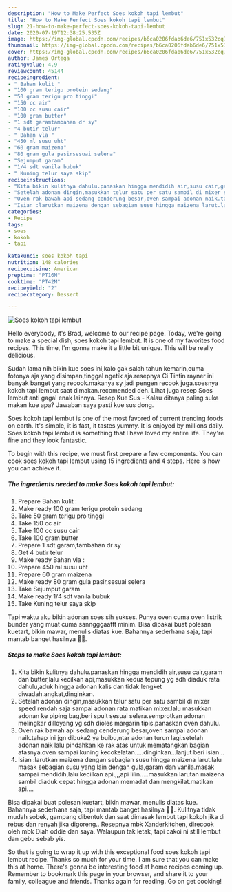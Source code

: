 ```yaml
---
description: "How to Make Perfect Soes kokoh tapi lembut"
title: "How to Make Perfect Soes kokoh tapi lembut"
slug: 21-how-to-make-perfect-soes-kokoh-tapi-lembut
date: 2020-07-19T12:38:25.535Z
image: https://img-global.cpcdn.com/recipes/b6ca0206fdab6de6/751x532cq70/soes-kokoh-tapi-lembut-foto-resep-utama.jpg
thumbnail: https://img-global.cpcdn.com/recipes/b6ca0206fdab6de6/751x532cq70/soes-kokoh-tapi-lembut-foto-resep-utama.jpg
cover: https://img-global.cpcdn.com/recipes/b6ca0206fdab6de6/751x532cq70/soes-kokoh-tapi-lembut-foto-resep-utama.jpg
author: James Ortega
ratingvalue: 4.9
reviewcount: 45144
recipeingredient:
- " Bahan kulit "
- "100 gram terigu protein sedang"
- "50 gram terigu pro tinggi"
- "150 cc air"
- "100 cc susu cair"
- "100 gram butter"
- "1 sdt garamtambahan dr sy"
- "4 butir telur"
- " Bahan vla "
- "450 ml susu uht"
- "60 gram maizena"
- "80 gram gula pasirsesuai selera"
- "Sejumput garam"
- "1/4 sdt vanila bubuk"
- " Kuning telur saya skip"
recipeinstructions:
- "Kita bikin kulitnya dahulu.panaskan hingga mendidih air,susu cair,garam dan butter,lalu kecilkan api,masukkan kedua tepung yg sdh diaduk rata dahulu,aduk hingga adonan kalis dan tidak lengket diwadah.angkat,dinginkan."
- "Setelah adonan dingin,masukkan telur satu per satu sambil di mixer speed rendah saja sampai adonan rata.matikan mixer.lalu masukkan adonan ke piping bag,beri spuit sesuai selera.semprotkan adonan melingkar dilloyang yg sdh dioles margarin tipis.panaskan oven dahulu."
- "Oven rak bawah api sedang cenderung besar,oven sampai adonan naik.tahap ini jgn dibuka2 ya buibu,ntar adonan turun lagi.setelah adonan naik lalu pindahkan ke rak atas untuk mematangkan bagian atasnya.oven sampai kuning kecokelatan.....dinginkan...lanjut beri isian..."
- "Isian :larutkan maizena dengan sebagian susu hingga maizena larut.lalu masak sebagian susu yang lain dengan gula,garam dan vanila.masak sampai mendidih,lalu kecilkan api,,,,api lilin.....masukkan larutan maizena sambil diaduk cepat hingga adonan memadat dan mengkilat.matikan api...."
categories:
- Recipe
tags:
- soes
- kokoh
- tapi

katakunci: soes kokoh tapi 
nutrition: 148 calories
recipecuisine: American
preptime: "PT16M"
cooktime: "PT42M"
recipeyield: "2"
recipecategory: Dessert

---
```



![Soes kokoh tapi lembut](https://img-global.cpcdn.com/recipes/b6ca0206fdab6de6/751x532cq70/soes-kokoh-tapi-lembut-foto-resep-utama.jpg)

Hello everybody, it's Brad, welcome to our recipe page. Today, we're going to make a special dish, soes kokoh tapi lembut. It is one of my favorites food recipes. This time, I'm gonna make it a little bit unique. This will be really delicious.

Sudah lama nih bikin kue soes ini,kalo gak salah tahun kemarin,cuma fotonya aja yang disimpan,tinggal ngetik aja.resepnya Ci Tintin rayner ini banyak banget yang recook.makanya sy jadi pengen recook juga.soesnya kokoh tapi lembut saat dimakan.recomended deh. Lihat juga resep Soes lembut anti gagal enak lainnya. Resep Kue Sus - Kalau ditanya paling suka makan kue apa? Jawaban saya pasti kue sus dong.

Soes kokoh tapi lembut is one of the most favored of current trending foods on earth. It's simple, it is fast, it tastes yummy. It is enjoyed by millions daily. Soes kokoh tapi lembut is something that I have loved my entire life. They're fine and they look fantastic.


To begin with this recipe, we must first prepare a few components. You can cook soes kokoh tapi lembut using 15 ingredients and 4 steps. Here is how you can achieve it.

<!--inarticleads1-->

##### The ingredients needed to make Soes kokoh tapi lembut:

1. Prepare  Bahan kulit :
1. Make ready 100 gram terigu protein sedang
1. Take 50 gram terigu pro tinggi
1. Take 150 cc air
1. Take 100 cc susu cair
1. Take 100 gram butter
1. Prepare 1 sdt garam,tambahan dr sy
1. Get 4 butir telur
1. Make ready  Bahan vla :
1. Prepare 450 ml susu uht
1. Prepare 60 gram maizena
1. Make ready 80 gram gula pasir,sesuai selera
1. Take Sejumput garam
1. Make ready 1/4 sdt vanila bubuk
1. Take  Kuning telur saya skip


Tapi waktu aku bikin adonan soes sih sukses. Punya oven cuma oven listrik bunder yang muat cuma sanngggaattt minim. Bisa dipakai buat polesan kuetart, bikin mawar, menulis diatas kue. Bahannya sederhana saja, tapi mantab banget hasilnya 👍🏻. 

<!--inarticleads2-->

##### Steps to make Soes kokoh tapi lembut:

1. Kita bikin kulitnya dahulu.panaskan hingga mendidih air,susu cair,garam dan butter,lalu kecilkan api,masukkan kedua tepung yg sdh diaduk rata dahulu,aduk hingga adonan kalis dan tidak lengket diwadah.angkat,dinginkan.
1. Setelah adonan dingin,masukkan telur satu per satu sambil di mixer speed rendah saja sampai adonan rata.matikan mixer.lalu masukkan adonan ke piping bag,beri spuit sesuai selera.semprotkan adonan melingkar dilloyang yg sdh dioles margarin tipis.panaskan oven dahulu.
1. Oven rak bawah api sedang cenderung besar,oven sampai adonan naik.tahap ini jgn dibuka2 ya buibu,ntar adonan turun lagi.setelah adonan naik lalu pindahkan ke rak atas untuk mematangkan bagian atasnya.oven sampai kuning kecokelatan.....dinginkan...lanjut beri isian...
1. Isian :larutkan maizena dengan sebagian susu hingga maizena larut.lalu masak sebagian susu yang lain dengan gula,garam dan vanila.masak sampai mendidih,lalu kecilkan api,,,,api lilin.....masukkan larutan maizena sambil diaduk cepat hingga adonan memadat dan mengkilat.matikan api....


Bisa dipakai buat polesan kuetart, bikin mawar, menulis diatas kue. Bahannya sederhana saja, tapi mantab banget hasilnya 👍🏻. Kulitnya tidak mudah sobek, gampang dibentuk dan saat dimasak lembut tapi kokoh jika di rebus dan renyah jika digoreng.. Resepnya mbk Xanderkitchen, direcook oleh mbk Diah oddie dan saya. Walaupun tak letak, tapi cakoi ni still lembut dan gebu sebab yis. 

So that is going to wrap it up with this exceptional food soes kokoh tapi lembut recipe. Thanks so much for your time. I am sure that you can make this at home. There's gonna be interesting food at home recipes coming up. Remember to bookmark this page in your browser, and share it to your family, colleague and friends. Thanks again for reading. Go on get cooking!
